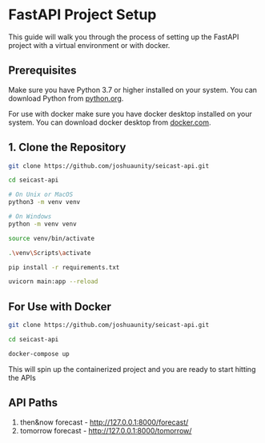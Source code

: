 # FastAPI Project Setup

This guide will walk you through the process of setting up the FastAPI project with a virtual environment or with docker.

## Prerequisites

Make sure you have Python 3.7 or higher installed on your system. You can download Python from [python.org](https://www.python.org/downloads/).

For use with docker make sure you have docker desktop installed on your system. You can download docker desktop from [docker.com](https://www.docker.com/products/docker-desktop/).

## 1. Clone the Repository

```bash
git clone https://github.com/joshuaunity/seicast-api.git

cd seicast-api

# On Unix or MacOS
python3 -m venv venv

# On Windows
python -m venv venv

source venv/bin/activate

.\venv\Scripts\activate

pip install -r requirements.txt

uvicorn main:app --reload
```

## For Use with Docker

```bash
git clone https://github.com/joshuaunity/seicast-api.git

cd seicast-api

docker-compose up
```

This will spin up the containerized project and you are ready to start hitting the APIs


## API Paths

1. then&now forecast - http://127.0.0.1:8000/forecast/
2. tomorrow forecast - http://127.0.0.1:8000/tomorrow/
